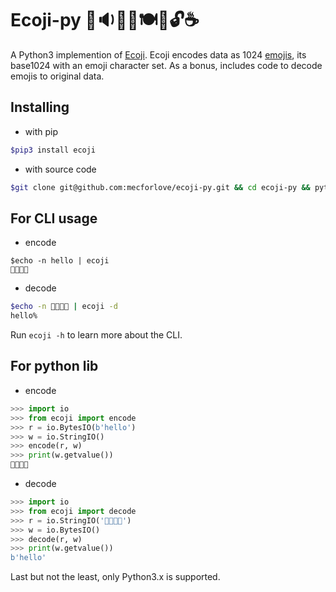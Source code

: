 # Ecoji-py 🏣🔉🦐🔼🍽🚃🔓☕

A Python3 implemention of [Ecoji](https://github.com/keith-turner/ecoji). Ecoji encodes data as 1024 [emojis][emoji], its base1024 with an emoji character set.  As a bonus, includes code to decode emojis to original data.

## Installing

- with pip

```bash
$pip3 install ecoji
```

- with source code

```bash
$git clone git@github.com:mecforlove/ecoji-py.git && cd ecoji-py && python3 setup.py install
```

## For CLI usage

- encode

```base
$echo -n hello | ecoji
👲🔩🚗🌷
```

- decode

```bash
$echo -n 👲🔩🚗🌷 | ecoji -d
hello%
```

Run `ecoji -h` to learn more about the CLI.

## For python lib

- encode

```python
>>> import io
>>> from ecoji import encode
>>> r = io.BytesIO(b'hello')
>>> w = io.StringIO()
>>> encode(r, w)
>>> print(w.getvalue())
👲🔩🚗🌷
```

- decode

```python
>>> import io
>>> from ecoji import decode
>>> r = io.StringIO('👲🔩🚗🌷')
>>> w = io.BytesIO()
>>> decode(r, w)
>>> print(w.getvalue())
b'hello'
```

Last but not the least, only Python3.x is supported.

[emoji]: https://unicode.org/emoji/
